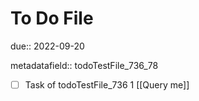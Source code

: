 # To Do File

due:: 2022-09-20

metadatafield:: todoTestFile_736_78

- [ ] Task of todoTestFile_736 1 [[Query me]]
